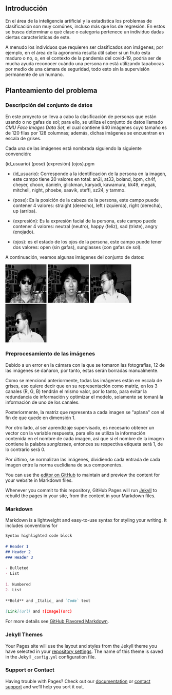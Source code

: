 ## **Introducción** 

En el área de la inteligencia artificial y la estadística los problemas de clasificación son muy comúnes, incluso más que los de regresión. En estos se busca determinar a qué clase o categoría pertenece un individuo dadas ciertas características de este.

A menudo los individuos que requieren ser clasificados son imágenes; por ejemplo, en el área de la agronomía resulta útil saber si un fruto esta maduro o no, o, en el contexto de la pandemia del covid-19, podría ser de mucha ayuda reconocer cuándo una persona no está utilizando tapabocas por medio de una cámara de seguridad, todo esto sin la supervisión permanente de un humano.

## **Planteamiento del problema**

### Descripción del conjunto de datos

En este proyecto se lleva a cabo la clasificación de personas que están usando o no gafas de sol; para ello, se utiliza el conjunto de datos llamado *CMU Face Images Data Set*, el cual contiene 640 imágenes cuyo tamaño es de 120 filas por 128 columnas; además, dichas imágenes se encuentran en escala de grises.

Cada una de las imágenes está nombrada siguiendo la siguiente convención:

(id_usuario) (pose) (expresión) (ojos).pgm
  
  - (id_usuario): Corresponde a la identificación de la persona en la imagen, este campo tiene 20 valores en total: an2i, at33, boland, bpm, ch4f, cheyer, choon, danieln, glickman, karyadi, kawamura, kk49, megak, mitchell, night, phoebe, saavik, steffi, sz24, y tammo.
  
  - (pose): Es la posición de la cabeza de la persona, este campo puede contener 4 valores: straight (derecho), left (izquierda), right (derecha), up (arriba).
  
  - (expresión): Es la expresión facial de la persona, este campo puede contener 4 valores:  neutral (neutro), happy (feliz), sad (triste), angry (enojado).
  
  - (ojos): es el estado de los ojos de la persona, este campo puede tener dos valores: open (sin gafas), sunglasses (con gafas de sol).

A continuación, veamos algunas imágenes del conjunto de datos:

![image](/images/an2i_straight_neutral_sunglasses.png) ![image](/images/an2i_straight_sad_open.png) ![image](/images/bpm_right_angry_open.png) ![image](/images/bpm_right_angry_sunglasses.png) 

### Preprocesamiento de las imágenes

Debido a un error en la cámara con la que se tomaron las fotografías, 12 de las imágenes se dañaron, por tanto, estas serán borradas manualmente.
  
  Como se mencionó anteriormente, todas las imágenes están en escala de grises, eso quiere decir que en su representación como matriz, en los 3 canales (R, G, B) tendrán el mismo valor, por lo tanto, para evitar la redundancia de información y optimizar el modelo, solamente se tomará la información de uno de los canales.

Posteriormente, la matriz que representa a cada imagen se "aplana" con el fin de que quede en dimensión 1.

Por otro lado, al ser aprendizaje supervisado, es necesario obtener un vector con la variable respuesta, para ello se utiliza la información contenida en el nombre de cada imagen, así que si el nombre de la imagen contiene la palabra *sunglasses*, entonces su respectiva etiqueta será 1, de lo contrario será 0.
  
  
  Por último, se normalizan las imágenes, dividiendo cada entrada de cada imagen entre la norma euclidiana de sus componentes.



















You can use the [editor on GitHub](https://github.com/aljeandro/trabajo3-TAE/edit/gh-pages/index.md) to maintain and preview the content for your website in Markdown files.

Whenever you commit to this repository, GitHub Pages will run [Jekyll](https://jekyllrb.com/) to rebuild the pages in your site, from the content in your Markdown files.

### Markdown

Markdown is a lightweight and easy-to-use syntax for styling your writing. It includes conventions for

```markdown
Syntax highlighted code block

# Header 1
## Header 2
### Header 3

- Bulleted
- List

1. Numbered
2. List

**Bold** and _Italic_ and `Code` text

[Link](url) and ![Image](src)
```

For more details see [GitHub Flavored Markdown](https://guides.github.com/features/mastering-markdown/).

### Jekyll Themes

Your Pages site will use the layout and styles from the Jekyll theme you have selected in your [repository settings](https://github.com/aljeandro/trabajo3-TAE/settings/pages). The name of this theme is saved in the Jekyll `_config.yml` configuration file.

### Support or Contact

Having trouble with Pages? Check out our [documentation](https://docs.github.com/categories/github-pages-basics/) or [contact support](https://support.github.com/contact) and we’ll help you sort it out.
